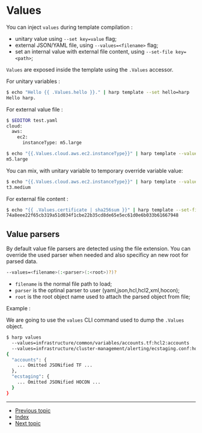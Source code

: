 
# Values

You can inject `values` during template compilation :

* unitary value using `--set key=value` flag;
* external JSON/YAML file, using `--values=<filename>` flag;
* set an internal value with external file content, using `--set-file key=<path>`;

`Values` are exposed inside the template using the `.Values` accessor.

For unitary variables :

```sh
$ echo "Hello {{ .Values.hello }}." | harp template --set hello=harp
Hello harp.
```

For external value file :

```sh
$ $EDITOR test.yaml
cloud:
  aws:
    ec2:
      instanceType: m5.large
```

```sh
$ echo "{{.Values.cloud.aws.ec2.instanceType}}" | harp template --values test.yaml
m5.large
```

You can mix, with unitary variable to temporary override variable value:

```sh
$ echo "{{.Values.cloud.aws.ec2.instanceType}}" | harp template --values test.yaml --set cloud.aws.ec2.instanceType=t3.medium
t3.medium
```

For external file content :

```sh
$ echo "{{ .Values.certificate | sha256sum }}" | harp template --set-file certificate=ca.pem
74a8eee22f65cb319a51d034f1cbe22b35cd8de65e5ec61d0e6b033b61667948
```

## Value parsers

By default value file parsers are detected using the file extension. You can
override the used parser when needed and also specificy an new root for parsed
data.

```sh
--values=<filename>(:<parser>(:<root>)?)?
```

* `filename` is the normal file path to load;
* `parser` is the optinal parser to user (yaml,json,hcl,hcl2,xml,hocon);
* `root` is the root object name used to attach the parsed object from file;

Example :

We are going to use the `values` CLI command used to dump the `.Values` object.

```sh
$ harp values
  --values=infrastructure/common/variables/accounts.tf:hcl2:accounts
  --values=infrastructure/cluster-management/alerting/ecstaging.conf:hocon:ecstaging
{
  "accounts": {
    ... Omitted JSONified TF ...
  },
  "ecstaging": {
    ... Omitted JSONified HOCON ...
  }
}
```

---

* [Previous topic](3-variables.md)
* [Index](../)
* [Next topic](5-files.md)
